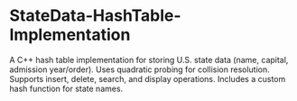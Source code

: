 # StateData-HashTable-Implementation
A C++ hash table implementation for storing U.S. state data (name, capital, admission year/order). Uses quadratic probing for collision resolution. Supports insert, delete, search, and display operations. Includes a custom hash function for state names.
